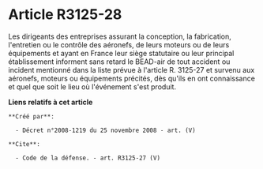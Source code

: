 # Article R3125-28

Les dirigeants des entreprises assurant la conception, la fabrication, l'entretien ou le contrôle des aéronefs, de leurs
moteurs ou de leurs équipements et ayant en France leur siège statutaire ou leur principal établissement informent sans
retard le BEAD-air de tout accident ou incident mentionné dans la liste prévue à l'article R. 3125-27 et survenu aux
aéronefs, moteurs ou équipements précités, dès qu'ils en ont connaissance et quel que soit le lieu où l'événement s'est
produit.

**Liens relatifs à cet article**

	**Créé par**:

	  - Décret n°2008-1219 du 25 novembre 2008 - art. (V)

	**Cite**:

	  - Code de la défense. - art. R3125-27 (V)
